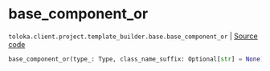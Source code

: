 # base_component_or
`toloka.client.project.template_builder.base.base_component_or` | [Source code](https://github.com/Toloka/toloka-kit/blob/v1.2.1/src/client/project/template_builder/base.py#L153)

```python
base_component_or(type_: Type, class_name_suffix: Optional[str] = None)
```


